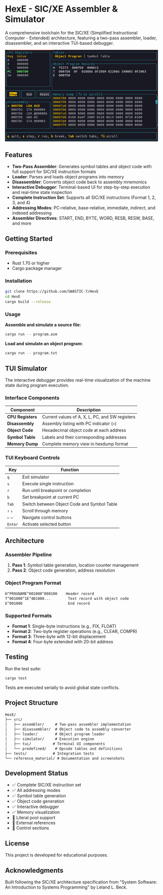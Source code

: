 # HexE - SIC/XE Assembler & Simulator

A comprehensive toolchain for the SIC/XE (Simplified Instructional Computer - Extended) architecture, featuring a two-pass assembler, loader, disassembler, and an interactive TUI-based debugger.

![TUI Simulator](reference_material/tui_small.png)

## Features

- **Two-Pass Assembler**: Generates symbol tables and object code with full support for SIC/XE instruction formats
- **Loader**: Parses and loads object programs into memory
- **Disassembler**: Converts object code back to assembly mnemonics
- **Interactive Debugger**: Terminal-based UI for step-by-step execution and real-time state inspection
- **Complete Instruction Set**: Supports all SIC/XE instructions (Format 1, 2, 3, and 4)
- **Addressing Modes**: PC-relative, base-relative, immediate, indirect, and indexed addressing
- **Assembler Directives**: START, END, BYTE, WORD, RESB, RESW, BASE, and more

## Getting Started

### Prerequisites

- Rust 1.70 or higher
- Cargo package manager

### Installation

```bash
git clone https://github.com/SWASTIC-7/HexE
cd HexE
cargo build --release
```

### Usage

**Assemble and simulate a source file:**
```bash
cargo run -- program.asm
```

**Load and simulate an object program:**
```bash
cargo run -- program.txt
```

## TUI Simulator

The interactive debugger provides real-time visualization of the machine state during program execution.

### Interface Components

| Component | Description |
|-----------|-------------|
| **CPU Registers** | Current values of A, X, L, PC, and SW registers |
| **Disassembly** | Assembly listing with PC indicator (`>`) |
| **Object Code** | Hexadecimal object code at each address |
| **Symbol Table** | Labels and their corresponding addresses |
| **Memory Dump** | Complete memory view in hexdump format |

### TUI Keyboard Controls

| Key | Function |
|-----|----------|
| `q` | Exit simulator |
| `s` | Execute single instruction |
| `r` | Run until breakpoint or completion |
| `b` | Set breakpoint at current PC |
| `Tab` | Switch between Object Code and Symbol Table |
| `↑` `↓` | Scroll through memory |
| `←` `→` | Navigate control buttons |
| `Enter` | Activate selected button |

## Architecture

### Assembler Pipeline

1. **Pass 1**: Symbol table generation, location counter management
2. **Pass 2**: Object code generation, address resolution

### Object Program Format

```
H^PROGNAME^001000^000100    Header record
T^001000^1E^4B1000...        Text record with object code
E^001000                     End record
```

### Supported Formats

- **Format 1**: Single-byte instructions (e.g., FIX, FLOAT)
- **Format 2**: Two-byte register operations (e.g., CLEAR, COMPR)
- **Format 3**: Three-byte with 12-bit displacement
- **Format 4**: Four-byte extended with 20-bit address

## Testing

Run the test suite:
```bash
cargo test
```

Tests are executed serially to avoid global state conflicts.

## Project Structure

```
HexE/
├── src/
│   ├── assembler/     # Two-pass assembler implementation
│   ├── disassembler/  # Object code to assembly converter
│   ├── loader/        # Object program loader
│   ├── simulator/     # Execution engine
│   ├── tui/          # Terminal UI components
│   └── predefined/    # Opcode tables and definitions
├── tests/            # Integration tests
└── reference_material/ # Documentation and screenshots
```

## Development Status

- ✅ Complete SIC/XE instruction set
- ✅ All addressing modes
- ✅ Symbol table generation
- ✅ Object code generation
- ✅ Interactive debugger
- ✅ Memory visualization
- 🚧 Literal pool support
- 🚧 External references
- 🚧 Control sections

## License

This project is developed for educational purposes.

## Acknowledgments

Built following the SIC/XE architecture specification from "System Software: An Introduction to Systems Programming" by Leland L. Beck.